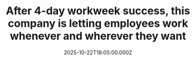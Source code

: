 ---
title: "After 4-day workweek success, this company is letting employees work whenever and wherever they want"
date: 2025-10-22T18:05:00.000Z
category: Human Kindness
externalLink: "https://www.goodgoodgood.co/articles/lumen-seo-32-hour-workweek"
image: ""
excerpt: "Lumen SEO is now offering even more flexibility, especially for childcare, weather, and menstrual health.…"
---